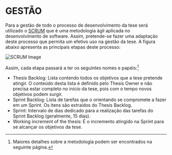 GESTÃO
===========

Para a gestão de todo o processo de desenvolvimento da tese será utilizado o [SCRUM](http://pt.wikipedia.org/wiki/Scrum) que é uma metodologia ágil aplicada no desenvolvimento de software. Assim, pretende-se fazer uma adaptação deste processo que permita um efetivo uso na gestão da tese. A figura abaixo apresenta as principais etapas deste processo: 

![SCRUM Image](https://cloud.githubusercontent.com/assets/7033078/5713739/9c231194-9aa6-11e4-9947-03905756efb0.png)


Assim, cada etapa passará a ter os seguintes nomes e papéis:[^1]

[^1]: Maiores detalhes sobre a metodologia podem ser encontrados na seguinte página. 

[somelink]:http://www.desenvolvimentoagil.com.br/scrum/

- Thesis Backlog: Lista contendo todos os objetivos que a tese pretende atingir. O conteúdo desta lista é definido pelo Thesis Owner e não precisa estar completo no início da tese, pois com o tempo novos objetivos podem surgir.
- Sprint Backlog: Lista de tarefas que o orientando se compromete a fazer em um Sprint. Os itens são extraídos do Thesis Backlog.
- Sprint: Intervalo de dias dedicado para a realização das tarefas do Sprint Backlog (geralmente, 15 dias).
- Working increment of the thesis: É o incremento atingido na Sprint para se alcançar os objetivos da tese.

